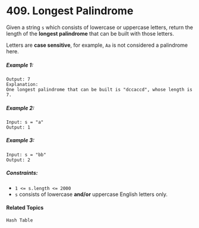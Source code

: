 # 409. Longest Palindrome

Given a string `s` which consists of lowercase or uppercase letters, return the length of the **longest palindrome**
that can be built with those letters.

Letters are **case sensitive**, for example, `Aa` is not considered a palindrome here.

##### Example 1:

```Input: s = "abccccdd"
Output: 7
Explanation:
One longest palindrome that can be built is "dccaccd", whose length is 7.
```

##### Example 2:

```
Input: s = "a"
Output: 1
```

##### Example 3:

```
Input: s = "bb"
Output: 2
```

##### Constraints:

* `1 <= s.length <= 2000`
* `s` consists of lowercase **and/or** uppercase English letters only.

#### Related Topics

`Hash Table`
